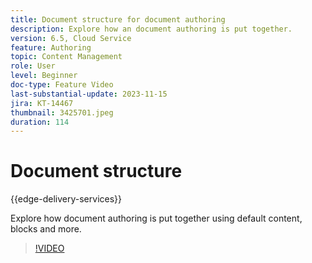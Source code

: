 ```yaml
---
title: Document structure for document authoring
description: Explore how an document authoring is put together.
version: 6.5, Cloud Service
feature: Authoring
topic: Content Management
role: User
level: Beginner
doc-type: Feature Video
last-substantial-update: 2023-11-15
jira: KT-14467
thumbnail: 3425701.jpeg
duration: 114
---
```


# Document structure

{{edge-delivery-services}}

Explore how document authoring is put together using default content, blocks and more.

>[!VIDEO](https://video.tv.adobe.com/v/3425701/?learn=on)
